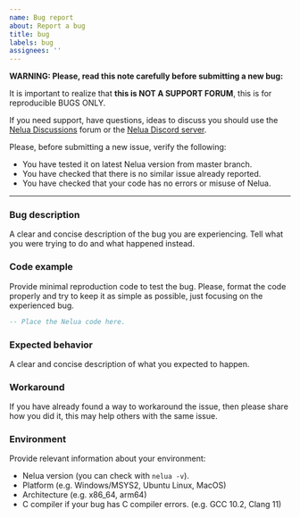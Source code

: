 ```yaml
---
name: Bug report
about: Report a bug
title: bug
labels: bug
assignees: ''
---
```


**WARNING: Please, read this note carefully before submitting a new bug:**

It is important to realize that **this is NOT A SUPPORT FORUM**, this is for reproducible BUGS ONLY.

If you need support, have questions, ideas to discuss you should use
the [Nelua Discussions](https://github.com/edubart/nelua-lang/discussions) forum or
the [Nelua Discord server](https://discord.gg/7aaGeG7).

Please, before submitting a new issue, verify the following:
 - You have tested it on latest Nelua version from master branch.
 - You have checked that there is no similar issue already reported.
 - You have checked that your code has no errors or misuse of Nelua.

---

### Bug description

A clear and concise description of the bug you are experiencing.
Tell what you were trying to do and what happened instead.

### Code example

Provide minimal reproduction code to test the bug.
Please, format the code properly and try to keep it as simple as possible, just focusing on the experienced bug.

```lua
-- Place the Nelua code here.
```

### Expected behavior

A clear and concise description of what you expected to happen.

### Workaround

If you have already found a way to workaround the issue,
then please share how you did it,
this may help others with the same issue.

### Environment

Provide relevant information about your environment:
 - Nelua version (you can check with `nelua -v`).
 - Platform (e.g. Windows/MSYS2, Ubuntu Linux, MacOS)
 - Architecture (e.g. x86_64, arm64)
 - C compiler if your bug has C compiler errors. (e.g. GCC 10.2, Clang 11)

